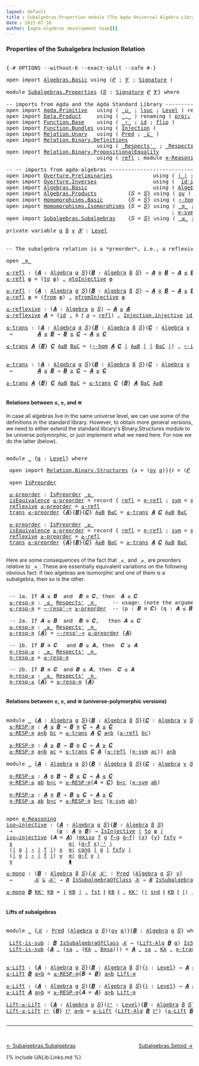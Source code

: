 ```yaml
---
layout: default
title : Subalgebras.Properties module (The Agda Universal Algebra Library)
date : 2021-07-18
author: [agda-algebras development team][]
---
```


### <a id="properties-of-the-subalgebra-inclusion-relation">Properties of the Subalgebra Inclusion Relation</a>

<pre class="Agda">

<a id="289" class="Symbol">{-#</a> <a id="293" class="Keyword">OPTIONS</a> <a id="301" class="Pragma">--without-K</a> <a id="313" class="Pragma">--exact-split</a> <a id="327" class="Pragma">--safe</a> <a id="334" class="Symbol">#-}</a>

<a id="339" class="Keyword">open</a> <a id="344" class="Keyword">import</a> <a id="351" href="Algebras.Basic.html" class="Module">Algebras.Basic</a> <a id="366" class="Keyword">using</a> <a id="372" class="Symbol">(</a><a id="373" href="Algebras.Basic.html#1155" class="Generalizable">𝓞</a> <a id="375" class="Symbol">;</a> <a id="377" href="Algebras.Basic.html#1157" class="Generalizable">𝓥</a> <a id="379" class="Symbol">;</a> <a id="381" href="Algebras.Basic.html#3581" class="Function">Signature</a> <a id="391" class="Symbol">)</a>

<a id="394" class="Keyword">module</a> <a id="401" href="Subalgebras.Properties.html" class="Module">Subalgebras.Properties</a> <a id="424" class="Symbol">{</a><a id="425" href="Subalgebras.Properties.html#425" class="Bound">𝑆</a> <a id="427" class="Symbol">:</a> <a id="429" href="Algebras.Basic.html#3581" class="Function">Signature</a> <a id="439" href="Algebras.Basic.html#1155" class="Generalizable">𝓞</a> <a id="441" href="Algebras.Basic.html#1157" class="Generalizable">𝓥</a><a id="442" class="Symbol">}</a> <a id="444" class="Keyword">where</a>

<a id="451" class="Comment">-- imports from Agda and the Agda Standard Library ------------------------------------</a>
<a id="539" class="Keyword">open</a> <a id="544" class="Keyword">import</a> <a id="551" href="Agda.Primitive.html" class="Module">Agda.Primitive</a>   <a id="568" class="Keyword">using</a> <a id="574" class="Symbol">(</a> <a id="576" href="Agda.Primitive.html#810" class="Primitive Operator">_⊔_</a> <a id="580" class="Symbol">;</a> <a id="582" href="Agda.Primitive.html#780" class="Primitive">lsuc</a> <a id="587" class="Symbol">;</a> <a id="589" href="Agda.Primitive.html#597" class="Postulate">Level</a> <a id="595" class="Symbol">)</a> <a id="597" class="Keyword">renaming</a> <a id="606" class="Symbol">(</a> <a id="608" href="Agda.Primitive.html#326" class="Primitive">Set</a> <a id="612" class="Symbol">to</a> <a id="615" class="Primitive">Type</a> <a id="620" class="Symbol">)</a>
<a id="622" class="Keyword">open</a> <a id="627" class="Keyword">import</a> <a id="634" href="Data.Product.html" class="Module">Data.Product</a>     <a id="651" class="Keyword">using</a> <a id="657" class="Symbol">(</a> <a id="659" href="Agda.Builtin.Sigma.html#236" class="InductiveConstructor Operator">_,_</a> <a id="663" class="Symbol">)</a> <a id="665" class="Keyword">renaming</a> <a id="674" class="Symbol">(</a> <a id="676" href="Agda.Builtin.Sigma.html#252" class="Field">proj₁</a> <a id="682" class="Symbol">to</a> <a id="685" class="Field">fst</a> <a id="689" class="Symbol">;</a> <a id="691" href="Agda.Builtin.Sigma.html#264" class="Field">proj₂</a> <a id="697" class="Symbol">to</a> <a id="700" class="Field">snd</a> <a id="704" class="Symbol">)</a>
<a id="706" class="Keyword">open</a> <a id="711" class="Keyword">import</a> <a id="718" href="Function.Base.html" class="Module">Function.Base</a>    <a id="735" class="Keyword">using</a> <a id="741" class="Symbol">(</a> <a id="743" href="Function.Base.html#1031" class="Function Operator">_∘_</a> <a id="747" class="Symbol">;</a> <a id="749" href="Function.Base.html#615" class="Function">id</a> <a id="752" class="Symbol">;</a> <a id="754" href="Function.Base.html#1554" class="Function">flip</a> <a id="759" class="Symbol">)</a>
<a id="761" class="Keyword">open</a> <a id="766" class="Keyword">import</a> <a id="773" href="Function.Bundles.html" class="Module">Function.Bundles</a> <a id="790" class="Keyword">using</a> <a id="796" class="Symbol">(</a> <a id="798" href="Function.Bundles.html#2240" class="Record">Injection</a> <a id="808" class="Symbol">)</a>
<a id="810" class="Keyword">open</a> <a id="815" class="Keyword">import</a> <a id="822" href="Relation.Unary.html" class="Module">Relation.Unary</a>   <a id="839" class="Keyword">using</a> <a id="845" class="Symbol">(</a> <a id="847" href="Relation.Unary.html#1101" class="Function">Pred</a> <a id="852" class="Symbol">;</a> <a id="854" href="Relation.Unary.html#1742" class="Function Operator">_⊆_</a> <a id="858" class="Symbol">)</a>
<a id="860" class="Keyword">open</a> <a id="865" class="Keyword">import</a> <a id="872" href="Relation.Binary.Definitions.html" class="Module">Relation.Binary.Definitions</a>
                             <a id="929" class="Keyword">using</a> <a id="935" class="Symbol">(</a> <a id="937" href="Relation.Binary.Definitions.html#3861" class="Function Operator">_Respectsʳ_</a> <a id="949" class="Symbol">;</a> <a id="951" href="Relation.Binary.Definitions.html#4026" class="Function Operator">_Respectsˡ_</a> <a id="963" class="Symbol">)</a>
<a id="965" class="Keyword">open</a> <a id="970" class="Keyword">import</a> <a id="977" href="Relation.Binary.PropositionalEquality.html" class="Module">Relation.Binary.PropositionalEquality</a>
                             <a id="1044" class="Keyword">using</a> <a id="1050" class="Symbol">(</a> <a id="1052" href="Agda.Builtin.Equality.html#208" class="InductiveConstructor">refl</a> <a id="1057" class="Symbol">;</a> <a id="1059" class="Keyword">module</a> <a id="1066" href="Relation.Binary.PropositionalEquality.Core.html#2708" class="Module">≡-Reasoning</a> <a id="1078" class="Symbol">;</a> <a id="1080" href="Relation.Binary.PropositionalEquality.Core.html#1130" class="Function">cong</a> <a id="1085" class="Symbol">)</a>

<a id="1088" class="Comment">-- -- imports from agda-algebras --------------------------------------------------------------</a>
<a id="1184" class="Keyword">open</a> <a id="1189" class="Keyword">import</a> <a id="1196" href="Overture.Preliminaries.html" class="Module">Overture.Preliminaries</a>             <a id="1231" class="Keyword">using</a> <a id="1237" class="Symbol">(</a> <a id="1239" href="Overture.Preliminaries.html#4245" class="Function Operator">∣_∣</a> <a id="1243" class="Symbol">;</a> <a id="1245" href="Overture.Preliminaries.html#4283" class="Function Operator">∥_∥</a> <a id="1249" class="Symbol">;</a> <a id="1251" href="Overture.Preliminaries.html#4949" class="Function Operator">_⁻¹</a> <a id="1255" class="Symbol">)</a>
<a id="1257" class="Keyword">open</a> <a id="1262" class="Keyword">import</a> <a id="1269" href="Overture.Inverses.html" class="Module">Overture.Inverses</a>                  <a id="1304" class="Keyword">using</a> <a id="1310" class="Symbol">(</a>  <a id="1313" href="Overture.Inverses.html#2669" class="Function">id-is-injective</a> <a id="1329" class="Symbol">;</a> <a id="1331" href="Overture.Inverses.html#2742" class="Function">∘-injective</a> <a id="1343" class="Symbol">;</a> <a id="1345" href="Overture.Inverses.html#2396" class="Function">IsInjective</a> <a id="1357" class="Symbol">)</a>
<a id="1359" class="Keyword">open</a> <a id="1364" class="Keyword">import</a> <a id="1371" href="Algebras.Basic.html" class="Module">Algebras.Basic</a>                     <a id="1406" class="Keyword">using</a> <a id="1412" class="Symbol">(</a> <a id="1414" href="Algebras.Basic.html#6023" class="Function">Algebra</a> <a id="1422" class="Symbol">;</a> <a id="1424" href="Algebras.Basic.html#10514" class="Function">Lift-Alg</a> <a id="1433" class="Symbol">)</a>
<a id="1435" class="Keyword">open</a> <a id="1440" class="Keyword">import</a> <a id="1447" href="Algebras.Products.html" class="Module">Algebras.Products</a>          <a id="1474" class="Symbol">{</a><a id="1475" class="Argument">𝑆</a> <a id="1477" class="Symbol">=</a> <a id="1479" href="Subalgebras.Properties.html#425" class="Bound">𝑆</a><a id="1480" class="Symbol">}</a> <a id="1482" class="Keyword">using</a> <a id="1488" class="Symbol">(</a> <a id="1490" href="Algebras.Products.html#3003" class="Function">ov</a> <a id="1493" class="Symbol">)</a>
<a id="1495" class="Keyword">open</a> <a id="1500" class="Keyword">import</a> <a id="1507" href="Homomorphisms.Basic.html" class="Module">Homomorphisms.Basic</a>        <a id="1534" class="Symbol">{</a><a id="1535" class="Argument">𝑆</a> <a id="1537" class="Symbol">=</a> <a id="1539" href="Subalgebras.Properties.html#425" class="Bound">𝑆</a><a id="1540" class="Symbol">}</a> <a id="1542" class="Keyword">using</a> <a id="1548" class="Symbol">(</a> <a id="1550" href="Homomorphisms.Basic.html#3466" class="Function">∘-hom</a> <a id="1556" class="Symbol">;</a> <a id="1558" href="Homomorphisms.Basic.html#2995" class="Function">is-homomorphism</a> <a id="1574" class="Symbol">;</a> <a id="1576" href="Homomorphisms.Basic.html#3780" class="Function">∘-is-hom</a> <a id="1585" class="Symbol">)</a>
<a id="1587" class="Keyword">open</a> <a id="1592" class="Keyword">import</a> <a id="1599" href="Homomorphisms.Isomorphisms.html" class="Module">Homomorphisms.Isomorphisms</a> <a id="1626" class="Symbol">{</a><a id="1627" class="Argument">𝑆</a> <a id="1629" class="Symbol">=</a> <a id="1631" href="Subalgebras.Properties.html#425" class="Bound">𝑆</a><a id="1632" class="Symbol">}</a> <a id="1634" class="Keyword">using</a> <a id="1640" class="Symbol">(</a> <a id="1642" href="Homomorphisms.Isomorphisms.html#2291" class="Record Operator">_≅_</a> <a id="1646" class="Symbol">;</a> <a id="1648" href="Homomorphisms.Isomorphisms.html#3458" class="Function">≅toInjective</a> <a id="1661" class="Symbol">;</a> <a id="1663" href="Homomorphisms.Isomorphisms.html#3784" class="Function">≅fromInjective</a> <a id="1678" class="Symbol">;</a> <a id="1680" href="Homomorphisms.Isomorphisms.html#2832" class="Function">≅-refl</a>
                                                     <a id="1740" class="Symbol">;</a> <a id="1742" href="Homomorphisms.Isomorphisms.html#2922" class="Function">≅-sym</a> <a id="1748" class="Symbol">;</a> <a id="1750" href="Homomorphisms.Isomorphisms.html#3011" class="Function">≅-trans</a> <a id="1758" class="Symbol">;</a> <a id="1760" href="Homomorphisms.Isomorphisms.html#4364" class="Function">Lift-≅</a> <a id="1767" class="Symbol">;</a> <a id="1769" href="Homomorphisms.Isomorphisms.html#2385" class="InductiveConstructor">mkiso</a> <a id="1775" class="Symbol">)</a>
<a id="1777" class="Keyword">open</a> <a id="1782" class="Keyword">import</a> <a id="1789" href="Subalgebras.Subalgebras.html" class="Module">Subalgebras.Subalgebras</a>    <a id="1816" class="Symbol">{</a><a id="1817" class="Argument">𝑆</a> <a id="1819" class="Symbol">=</a> <a id="1821" href="Subalgebras.Properties.html#425" class="Bound">𝑆</a><a id="1822" class="Symbol">}</a> <a id="1824" class="Keyword">using</a> <a id="1830" class="Symbol">(</a> <a id="1832" href="Subalgebras.Subalgebras.html#2511" class="Function Operator">_≤_</a> <a id="1836" class="Symbol">;</a> <a id="1838" href="Subalgebras.Subalgebras.html#2664" class="Function Operator">_≥_</a> <a id="1842" class="Symbol">;</a> <a id="1844" href="Subalgebras.Subalgebras.html#6040" class="Function Operator">_IsSubalgebraOfClass_</a> <a id="1866" class="Symbol">)</a>

<a id="1869" class="Keyword">private</a> <a id="1877" class="Keyword">variable</a> <a id="1886" href="Subalgebras.Properties.html#1886" class="Generalizable">α</a> <a id="1888" href="Subalgebras.Properties.html#1888" class="Generalizable">β</a> <a id="1890" href="Subalgebras.Properties.html#1890" class="Generalizable">γ</a> <a id="1892" href="Subalgebras.Properties.html#1892" class="Generalizable">𝓧</a> <a id="1894" class="Symbol">:</a> <a id="1896" href="Agda.Primitive.html#597" class="Postulate">Level</a>


<a id="1904" class="Comment">-- The subalgebra relation is a *preorder*, i.e., a reflexive transitive binary relation.</a>

<a id="1995" class="Keyword">open</a> <a id="2000" href="Homomorphisms.Isomorphisms.html#2291" class="Module Operator">_≅_</a>

<a id="≤-refl"></a><a id="2005" href="Subalgebras.Properties.html#2005" class="Function">≤-refl</a> <a id="2012" class="Symbol">:</a> <a id="2014" class="Symbol">{</a><a id="2015" href="Subalgebras.Properties.html#2015" class="Bound">𝑨</a> <a id="2017" class="Symbol">:</a> <a id="2019" href="Algebras.Basic.html#6023" class="Function">Algebra</a> <a id="2027" href="Subalgebras.Properties.html#1886" class="Generalizable">α</a> <a id="2029" href="Subalgebras.Properties.html#425" class="Bound">𝑆</a><a id="2030" class="Symbol">}{</a><a id="2032" href="Subalgebras.Properties.html#2032" class="Bound">𝑩</a> <a id="2034" class="Symbol">:</a> <a id="2036" href="Algebras.Basic.html#6023" class="Function">Algebra</a> <a id="2044" href="Subalgebras.Properties.html#1888" class="Generalizable">β</a> <a id="2046" href="Subalgebras.Properties.html#425" class="Bound">𝑆</a><a id="2047" class="Symbol">}</a> <a id="2049" class="Symbol">→</a> <a id="2051" href="Subalgebras.Properties.html#2015" class="Bound">𝑨</a> <a id="2053" href="Homomorphisms.Isomorphisms.html#2291" class="Record Operator">≅</a> <a id="2055" href="Subalgebras.Properties.html#2032" class="Bound">𝑩</a> <a id="2057" class="Symbol">→</a> <a id="2059" href="Subalgebras.Properties.html#2015" class="Bound">𝑨</a> <a id="2061" href="Subalgebras.Subalgebras.html#2511" class="Function Operator">≤</a> <a id="2063" href="Subalgebras.Properties.html#2032" class="Bound">𝑩</a>
<a id="2065" href="Subalgebras.Properties.html#2005" class="Function">≤-refl</a> <a id="2072" href="Subalgebras.Properties.html#2072" class="Bound">φ</a> <a id="2074" class="Symbol">=</a> <a id="2076" class="Symbol">(</a><a id="2077" href="Homomorphisms.Isomorphisms.html#2400" class="Field">to</a> <a id="2080" href="Subalgebras.Properties.html#2072" class="Bound">φ</a><a id="2081" class="Symbol">)</a> <a id="2083" href="Agda.Builtin.Sigma.html#236" class="InductiveConstructor Operator">,</a> <a id="2085" href="Homomorphisms.Isomorphisms.html#3458" class="Function">≅toInjective</a> <a id="2098" href="Subalgebras.Properties.html#2072" class="Bound">φ</a>

<a id="≥-refl"></a><a id="2101" href="Subalgebras.Properties.html#2101" class="Function">≥-refl</a> <a id="2108" class="Symbol">:</a> <a id="2110" class="Symbol">{</a><a id="2111" href="Subalgebras.Properties.html#2111" class="Bound">𝑨</a> <a id="2113" class="Symbol">:</a> <a id="2115" href="Algebras.Basic.html#6023" class="Function">Algebra</a> <a id="2123" href="Subalgebras.Properties.html#1886" class="Generalizable">α</a> <a id="2125" href="Subalgebras.Properties.html#425" class="Bound">𝑆</a><a id="2126" class="Symbol">}{</a><a id="2128" href="Subalgebras.Properties.html#2128" class="Bound">𝑩</a> <a id="2130" class="Symbol">:</a> <a id="2132" href="Algebras.Basic.html#6023" class="Function">Algebra</a> <a id="2140" href="Subalgebras.Properties.html#1888" class="Generalizable">β</a> <a id="2142" href="Subalgebras.Properties.html#425" class="Bound">𝑆</a><a id="2143" class="Symbol">}</a> <a id="2145" class="Symbol">→</a> <a id="2147" href="Subalgebras.Properties.html#2111" class="Bound">𝑨</a> <a id="2149" href="Homomorphisms.Isomorphisms.html#2291" class="Record Operator">≅</a> <a id="2151" href="Subalgebras.Properties.html#2128" class="Bound">𝑩</a> <a id="2153" class="Symbol">→</a> <a id="2155" href="Subalgebras.Properties.html#2111" class="Bound">𝑨</a> <a id="2157" href="Subalgebras.Subalgebras.html#2664" class="Function Operator">≥</a> <a id="2159" href="Subalgebras.Properties.html#2128" class="Bound">𝑩</a>
<a id="2161" href="Subalgebras.Properties.html#2101" class="Function">≥-refl</a> <a id="2168" href="Subalgebras.Properties.html#2168" class="Bound">φ</a> <a id="2170" class="Symbol">=</a> <a id="2172" class="Symbol">(</a><a id="2173" href="Homomorphisms.Isomorphisms.html#2415" class="Field">from</a> <a id="2178" href="Subalgebras.Properties.html#2168" class="Bound">φ</a><a id="2179" class="Symbol">)</a> <a id="2181" href="Agda.Builtin.Sigma.html#236" class="InductiveConstructor Operator">,</a> <a id="2183" href="Homomorphisms.Isomorphisms.html#3784" class="Function">≅fromInjective</a> <a id="2198" href="Subalgebras.Properties.html#2168" class="Bound">φ</a>

<a id="≤-reflexive"></a><a id="2201" href="Subalgebras.Properties.html#2201" class="Function">≤-reflexive</a> <a id="2213" class="Symbol">:</a> <a id="2215" class="Symbol">(</a><a id="2216" href="Subalgebras.Properties.html#2216" class="Bound">𝑨</a> <a id="2218" class="Symbol">:</a> <a id="2220" href="Algebras.Basic.html#6023" class="Function">Algebra</a> <a id="2228" href="Subalgebras.Properties.html#1886" class="Generalizable">α</a> <a id="2230" href="Subalgebras.Properties.html#425" class="Bound">𝑆</a><a id="2231" class="Symbol">)</a> <a id="2233" class="Symbol">→</a> <a id="2235" href="Subalgebras.Properties.html#2216" class="Bound">𝑨</a> <a id="2237" href="Subalgebras.Subalgebras.html#2511" class="Function Operator">≤</a> <a id="2239" href="Subalgebras.Properties.html#2216" class="Bound">𝑨</a>
<a id="2241" href="Subalgebras.Properties.html#2201" class="Function">≤-reflexive</a> <a id="2253" href="Subalgebras.Properties.html#2253" class="Bound">𝑨</a> <a id="2255" class="Symbol">=</a> <a id="2257" class="Symbol">(</a><a id="2258" href="Function.Base.html#615" class="Function">id</a> <a id="2261" href="Agda.Builtin.Sigma.html#236" class="InductiveConstructor Operator">,</a> <a id="2263" class="Symbol">λ</a> <a id="2265" href="Subalgebras.Properties.html#2265" class="Bound">𝑓</a> <a id="2267" href="Subalgebras.Properties.html#2267" class="Bound">𝑎</a> <a id="2269" class="Symbol">→</a> <a id="2271" href="Agda.Builtin.Equality.html#208" class="InductiveConstructor">refl</a><a id="2275" class="Symbol">)</a> <a id="2277" href="Agda.Builtin.Sigma.html#236" class="InductiveConstructor Operator">,</a> <a id="2279" href="Function.Bundles.html#2366" class="Field">Injection.injective</a> <a id="2299" href="Overture.Inverses.html#2669" class="Function">id-is-injective</a>

<a id="≤-trans"></a><a id="2316" href="Subalgebras.Properties.html#2316" class="Function">≤-trans</a> <a id="2324" class="Symbol">:</a> <a id="2326" class="Symbol">(</a><a id="2327" href="Subalgebras.Properties.html#2327" class="Bound">𝑨</a> <a id="2329" class="Symbol">:</a> <a id="2331" href="Algebras.Basic.html#6023" class="Function">Algebra</a> <a id="2339" href="Subalgebras.Properties.html#1886" class="Generalizable">α</a> <a id="2341" href="Subalgebras.Properties.html#425" class="Bound">𝑆</a><a id="2342" class="Symbol">){</a><a id="2344" href="Subalgebras.Properties.html#2344" class="Bound">𝑩</a> <a id="2346" class="Symbol">:</a> <a id="2348" href="Algebras.Basic.html#6023" class="Function">Algebra</a> <a id="2356" href="Subalgebras.Properties.html#1888" class="Generalizable">β</a> <a id="2358" href="Subalgebras.Properties.html#425" class="Bound">𝑆</a><a id="2359" class="Symbol">}(</a><a id="2361" href="Subalgebras.Properties.html#2361" class="Bound">𝑪</a> <a id="2363" class="Symbol">:</a> <a id="2365" href="Algebras.Basic.html#6023" class="Function">Algebra</a> <a id="2373" href="Subalgebras.Properties.html#1890" class="Generalizable">γ</a> <a id="2375" href="Subalgebras.Properties.html#425" class="Bound">𝑆</a><a id="2376" class="Symbol">)</a>
 <a id="2379" class="Symbol">→</a>        <a id="2388" href="Subalgebras.Properties.html#2327" class="Bound">𝑨</a> <a id="2390" href="Subalgebras.Subalgebras.html#2511" class="Function Operator">≤</a> <a id="2392" href="Subalgebras.Properties.html#2344" class="Bound">𝑩</a> <a id="2394" class="Symbol">→</a> <a id="2396" href="Subalgebras.Properties.html#2344" class="Bound">𝑩</a> <a id="2398" href="Subalgebras.Subalgebras.html#2511" class="Function Operator">≤</a> <a id="2400" href="Subalgebras.Properties.html#2361" class="Bound">𝑪</a> <a id="2402" class="Symbol">→</a> <a id="2404" href="Subalgebras.Properties.html#2327" class="Bound">𝑨</a> <a id="2406" href="Subalgebras.Subalgebras.html#2511" class="Function Operator">≤</a> <a id="2408" href="Subalgebras.Properties.html#2361" class="Bound">𝑪</a>

<a id="2411" href="Subalgebras.Properties.html#2316" class="Function">≤-trans</a> <a id="2419" href="Subalgebras.Properties.html#2419" class="Bound">𝑨</a> <a id="2421" class="Symbol">{</a><a id="2422" href="Subalgebras.Properties.html#2422" class="Bound">𝑩</a><a id="2423" class="Symbol">}</a> <a id="2425" href="Subalgebras.Properties.html#2425" class="Bound">𝑪</a> <a id="2427" href="Subalgebras.Properties.html#2427" class="Bound">A≤B</a> <a id="2431" href="Subalgebras.Properties.html#2431" class="Bound">B≤C</a> <a id="2435" class="Symbol">=</a> <a id="2437" class="Symbol">(</a><a id="2438" href="Homomorphisms.Basic.html#3466" class="Function">∘-hom</a> <a id="2444" href="Subalgebras.Properties.html#2419" class="Bound">𝑨</a> <a id="2446" href="Subalgebras.Properties.html#2425" class="Bound">𝑪</a> <a id="2448" href="Overture.Preliminaries.html#4245" class="Function Operator">∣</a> <a id="2450" href="Subalgebras.Properties.html#2427" class="Bound">A≤B</a> <a id="2454" href="Overture.Preliminaries.html#4245" class="Function Operator">∣</a> <a id="2456" href="Overture.Preliminaries.html#4245" class="Function Operator">∣</a> <a id="2458" href="Subalgebras.Properties.html#2431" class="Bound">B≤C</a> <a id="2462" href="Overture.Preliminaries.html#4245" class="Function Operator">∣</a><a id="2463" class="Symbol">)</a> <a id="2465" href="Agda.Builtin.Sigma.html#236" class="InductiveConstructor Operator">,</a> <a id="2467" href="Overture.Inverses.html#2742" class="Function">∘-injective</a> <a id="2479" href="Overture.Preliminaries.html#4283" class="Function Operator">∥</a> <a id="2481" href="Subalgebras.Properties.html#2427" class="Bound">A≤B</a> <a id="2485" href="Overture.Preliminaries.html#4283" class="Function Operator">∥</a> <a id="2487" href="Overture.Preliminaries.html#4283" class="Function Operator">∥</a> <a id="2489" href="Subalgebras.Properties.html#2431" class="Bound">B≤C</a> <a id="2493" href="Overture.Preliminaries.html#4283" class="Function Operator">∥</a>


<a id="≥-trans"></a><a id="2497" href="Subalgebras.Properties.html#2497" class="Function">≥-trans</a> <a id="2505" class="Symbol">:</a> <a id="2507" class="Symbol">(</a><a id="2508" href="Subalgebras.Properties.html#2508" class="Bound">𝑨</a> <a id="2510" class="Symbol">:</a> <a id="2512" href="Algebras.Basic.html#6023" class="Function">Algebra</a> <a id="2520" href="Subalgebras.Properties.html#1886" class="Generalizable">α</a> <a id="2522" href="Subalgebras.Properties.html#425" class="Bound">𝑆</a><a id="2523" class="Symbol">){</a><a id="2525" href="Subalgebras.Properties.html#2525" class="Bound">𝑩</a> <a id="2527" class="Symbol">:</a> <a id="2529" href="Algebras.Basic.html#6023" class="Function">Algebra</a> <a id="2537" href="Subalgebras.Properties.html#1888" class="Generalizable">β</a> <a id="2539" href="Subalgebras.Properties.html#425" class="Bound">𝑆</a><a id="2540" class="Symbol">}(</a><a id="2542" href="Subalgebras.Properties.html#2542" class="Bound">𝑪</a> <a id="2544" class="Symbol">:</a> <a id="2546" href="Algebras.Basic.html#6023" class="Function">Algebra</a> <a id="2554" href="Subalgebras.Properties.html#1890" class="Generalizable">γ</a> <a id="2556" href="Subalgebras.Properties.html#425" class="Bound">𝑆</a><a id="2557" class="Symbol">)</a>
 <a id="2560" class="Symbol">→</a>        <a id="2569" href="Subalgebras.Properties.html#2508" class="Bound">𝑨</a> <a id="2571" href="Subalgebras.Subalgebras.html#2664" class="Function Operator">≥</a> <a id="2573" href="Subalgebras.Properties.html#2525" class="Bound">𝑩</a> <a id="2575" class="Symbol">→</a> <a id="2577" href="Subalgebras.Properties.html#2525" class="Bound">𝑩</a> <a id="2579" href="Subalgebras.Subalgebras.html#2664" class="Function Operator">≥</a> <a id="2581" href="Subalgebras.Properties.html#2542" class="Bound">𝑪</a> <a id="2583" class="Symbol">→</a> <a id="2585" href="Subalgebras.Properties.html#2508" class="Bound">𝑨</a> <a id="2587" href="Subalgebras.Subalgebras.html#2664" class="Function Operator">≥</a> <a id="2589" href="Subalgebras.Properties.html#2542" class="Bound">𝑪</a>

<a id="2592" href="Subalgebras.Properties.html#2497" class="Function">≥-trans</a> <a id="2600" href="Subalgebras.Properties.html#2600" class="Bound">𝑨</a> <a id="2602" class="Symbol">{</a><a id="2603" href="Subalgebras.Properties.html#2603" class="Bound">𝑩</a><a id="2604" class="Symbol">}</a> <a id="2606" href="Subalgebras.Properties.html#2606" class="Bound">𝑪</a> <a id="2608" href="Subalgebras.Properties.html#2608" class="Bound">A≥B</a> <a id="2612" href="Subalgebras.Properties.html#2612" class="Bound">B≥C</a> <a id="2616" class="Symbol">=</a> <a id="2618" href="Subalgebras.Properties.html#2316" class="Function">≤-trans</a> <a id="2626" href="Subalgebras.Properties.html#2606" class="Bound">𝑪</a> <a id="2628" class="Symbol">{</a><a id="2629" href="Subalgebras.Properties.html#2603" class="Bound">𝑩</a><a id="2630" class="Symbol">}</a> <a id="2632" href="Subalgebras.Properties.html#2600" class="Bound">𝑨</a> <a id="2634" href="Subalgebras.Properties.html#2612" class="Bound">B≥C</a> <a id="2638" href="Subalgebras.Properties.html#2608" class="Bound">A≥B</a>

</pre>

#### <a id="relations-between">Relations between ≤, ≥, and ≅</a>

In case all algebras live in the same universe level, we can use some of the definitions
in the standard library. However, to obtain more general versions, we need to either
extend the standard library's Binary.Structures module to be universe polymorphic, or
just implement what we need here.  For now we do the latter (below).

<pre class="Agda">

<a id="3065" class="Keyword">module</a> <a id="3072" href="Subalgebras.Properties.html#3072" class="Module">_</a> <a id="3074" class="Symbol">{</a><a id="3075" href="Subalgebras.Properties.html#3075" class="Bound">α</a> <a id="3077" class="Symbol">:</a> <a id="3079" href="Agda.Primitive.html#597" class="Postulate">Level</a><a id="3084" class="Symbol">}</a> <a id="3086" class="Keyword">where</a>

 <a id="3094" class="Keyword">open</a> <a id="3099" class="Keyword">import</a> <a id="3106" href="Relation.Binary.Structures.html" class="Module">Relation.Binary.Structures</a> <a id="3133" class="Symbol">{</a><a id="3134" class="Argument">a</a> <a id="3136" class="Symbol">=</a> <a id="3138" class="Symbol">(</a><a id="3139" href="Algebras.Products.html#3003" class="Function">ov</a> <a id="3142" href="Subalgebras.Properties.html#3075" class="Bound">α</a><a id="3143" class="Symbol">)}{</a><a id="3146" class="Argument">ℓ</a> <a id="3148" class="Symbol">=</a> <a id="3150" class="Symbol">(</a><a id="3151" href="Subalgebras.Properties.html#439" class="Bound">𝓞</a> <a id="3153" href="Agda.Primitive.html#810" class="Primitive Operator">⊔</a> <a id="3155" href="Subalgebras.Properties.html#441" class="Bound">𝓥</a> <a id="3157" href="Agda.Primitive.html#810" class="Primitive Operator">⊔</a> <a id="3159" href="Subalgebras.Properties.html#3075" class="Bound">α</a><a id="3160" class="Symbol">)}</a> <a id="3163" class="Symbol">(</a><a id="3164" href="Homomorphisms.Isomorphisms.html#2291" class="Record Operator">_≅_</a> <a id="3168" class="Symbol">{</a><a id="3169" href="Subalgebras.Properties.html#3075" class="Bound">α</a><a id="3170" class="Symbol">}{</a><a id="3172" href="Subalgebras.Properties.html#3075" class="Bound">α</a><a id="3173" class="Symbol">})</a>

 <a id="3178" class="Keyword">open</a> <a id="3183" href="Relation.Binary.Structures.html#2163" class="Module">IsPreorder</a>

 <a id="3196" href="Subalgebras.Properties.html#3196" class="Function">≤-preorder</a> <a id="3207" class="Symbol">:</a> <a id="3209" href="Relation.Binary.Structures.html#2163" class="Record">IsPreorder</a> <a id="3220" href="Subalgebras.Subalgebras.html#2511" class="Function Operator">_≤_</a>
 <a id="3225" href="Relation.Binary.Structures.html#2228" class="Field">isEquivalence</a> <a id="3239" href="Subalgebras.Properties.html#3196" class="Function">≤-preorder</a> <a id="3250" class="Symbol">=</a> <a id="3252" class="Keyword">record</a> <a id="3259" class="Symbol">{</a> <a id="3261" href="Relation.Binary.Structures.html#1568" class="Field">refl</a> <a id="3266" class="Symbol">=</a> <a id="3268" href="Homomorphisms.Isomorphisms.html#2832" class="Function">≅-refl</a> <a id="3275" class="Symbol">;</a> <a id="3277" href="Relation.Binary.Structures.html#1594" class="Field">sym</a> <a id="3281" class="Symbol">=</a> <a id="3283" href="Homomorphisms.Isomorphisms.html#2922" class="Function">≅-sym</a> <a id="3289" class="Symbol">;</a> <a id="3291" href="Relation.Binary.Structures.html#1620" class="Field">trans</a> <a id="3297" class="Symbol">=</a> <a id="3299" href="Homomorphisms.Isomorphisms.html#3011" class="Function">≅-trans</a> <a id="3307" class="Symbol">}</a>
 <a id="3310" href="Relation.Binary.Structures.html#2331" class="Field">reflexive</a> <a id="3320" href="Subalgebras.Properties.html#3196" class="Function">≤-preorder</a> <a id="3331" class="Symbol">=</a> <a id="3333" href="Subalgebras.Properties.html#2005" class="Function">≤-refl</a>
 <a id="3341" href="Relation.Binary.Structures.html#2361" class="Field">trans</a> <a id="3347" href="Subalgebras.Properties.html#3196" class="Function">≤-preorder</a> <a id="3358" class="Symbol">{</a><a id="3359" href="Subalgebras.Properties.html#3359" class="Bound">𝑨</a><a id="3360" class="Symbol">}{</a><a id="3362" href="Subalgebras.Properties.html#3362" class="Bound">𝑩</a><a id="3363" class="Symbol">}{</a><a id="3365" href="Subalgebras.Properties.html#3365" class="Bound">𝑪</a><a id="3366" class="Symbol">}</a> <a id="3368" href="Subalgebras.Properties.html#3368" class="Bound">A≤B</a> <a id="3372" href="Subalgebras.Properties.html#3372" class="Bound">B≤C</a> <a id="3376" class="Symbol">=</a> <a id="3378" href="Subalgebras.Properties.html#2316" class="Function">≤-trans</a> <a id="3386" href="Subalgebras.Properties.html#3359" class="Bound">𝑨</a> <a id="3388" href="Subalgebras.Properties.html#3365" class="Bound">𝑪</a> <a id="3390" href="Subalgebras.Properties.html#3368" class="Bound">A≤B</a> <a id="3394" href="Subalgebras.Properties.html#3372" class="Bound">B≤C</a>

 <a id="3400" href="Subalgebras.Properties.html#3400" class="Function">≥-preorder</a> <a id="3411" class="Symbol">:</a> <a id="3413" href="Relation.Binary.Structures.html#2163" class="Record">IsPreorder</a> <a id="3424" href="Subalgebras.Subalgebras.html#2664" class="Function Operator">_≥_</a>
 <a id="3429" href="Relation.Binary.Structures.html#2228" class="Field">isEquivalence</a> <a id="3443" href="Subalgebras.Properties.html#3400" class="Function">≥-preorder</a> <a id="3454" class="Symbol">=</a> <a id="3456" class="Keyword">record</a> <a id="3463" class="Symbol">{</a> <a id="3465" href="Relation.Binary.Structures.html#1568" class="Field">refl</a> <a id="3470" class="Symbol">=</a> <a id="3472" href="Homomorphisms.Isomorphisms.html#2832" class="Function">≅-refl</a> <a id="3479" class="Symbol">;</a> <a id="3481" href="Relation.Binary.Structures.html#1594" class="Field">sym</a> <a id="3485" class="Symbol">=</a> <a id="3487" href="Homomorphisms.Isomorphisms.html#2922" class="Function">≅-sym</a> <a id="3493" class="Symbol">;</a> <a id="3495" href="Relation.Binary.Structures.html#1620" class="Field">trans</a> <a id="3501" class="Symbol">=</a> <a id="3503" href="Homomorphisms.Isomorphisms.html#3011" class="Function">≅-trans</a> <a id="3511" class="Symbol">}</a>
 <a id="3514" href="Relation.Binary.Structures.html#2331" class="Field">reflexive</a> <a id="3524" href="Subalgebras.Properties.html#3400" class="Function">≥-preorder</a> <a id="3535" class="Symbol">=</a> <a id="3537" href="Subalgebras.Properties.html#2101" class="Function">≥-refl</a>
 <a id="3545" href="Relation.Binary.Structures.html#2361" class="Field">trans</a> <a id="3551" href="Subalgebras.Properties.html#3400" class="Function">≥-preorder</a> <a id="3562" class="Symbol">{</a><a id="3563" href="Subalgebras.Properties.html#3563" class="Bound">𝑨</a><a id="3564" class="Symbol">}{</a><a id="3566" href="Subalgebras.Properties.html#3566" class="Bound">𝑩</a><a id="3567" class="Symbol">}{</a><a id="3569" href="Subalgebras.Properties.html#3569" class="Bound">𝑪</a><a id="3570" class="Symbol">}</a> <a id="3572" href="Subalgebras.Properties.html#3572" class="Bound">A≥B</a> <a id="3576" href="Subalgebras.Properties.html#3576" class="Bound">B≥C</a> <a id="3580" class="Symbol">=</a> <a id="3582" href="Subalgebras.Properties.html#2497" class="Function">≥-trans</a> <a id="3590" href="Subalgebras.Properties.html#3563" class="Bound">𝑨</a> <a id="3592" href="Subalgebras.Properties.html#3569" class="Bound">𝑪</a> <a id="3594" href="Subalgebras.Properties.html#3572" class="Bound">A≥B</a> <a id="3598" href="Subalgebras.Properties.html#3576" class="Bound">B≥C</a>

</pre>

Here are some consequences of the fact that `_≤_` and `_≥_` are preorders relative to `_≅_`.
These are essentially equivalent variations on the following obvious fact: If two algebras are isomorphic and one of them is a subalgebra, then so is the other.

<pre class="Agda">

 <a id="3885" class="Comment">-- 1a. If 𝑨 ≤ 𝑩  and  𝑩 ≅ 𝑪, then  𝑨 ≤ 𝑪</a>
 <a id="3927" href="Subalgebras.Properties.html#3927" class="Function">≤-resp-≅</a> <a id="3936" class="Symbol">:</a> <a id="3938" href="Subalgebras.Subalgebras.html#2511" class="Function Operator">_≤_</a> <a id="3942" href="Relation.Binary.Definitions.html#3861" class="Function Operator">Respectsʳ</a> <a id="3952" href="Homomorphisms.Isomorphisms.html#2291" class="Record Operator">_≅_</a>     <a id="3960" class="Comment">-- usage: (note the argument order)</a>
 <a id="3997" href="Subalgebras.Properties.html#3927" class="Function">≤-resp-≅</a> <a id="4006" class="Symbol">=</a> <a id="4008" href="Relation.Binary.Structures.html#2489" class="Function">∼-respˡ-≈</a> <a id="4018" href="Subalgebras.Properties.html#3400" class="Function">≥-preorder</a>  <a id="4030" class="Comment">-- (p : 𝑩 ≅ 𝑪) (q : 𝑨 ≤ 𝑩) → (≤-resp-≅ p q) : 𝑨 ≤ 𝑪</a>

 <a id="4084" class="Comment">-- 2a. If 𝑨 ≥ 𝑩  and  𝑩 ≅ 𝑪,   then 𝑨 ≥ 𝑪</a>
 <a id="4127" href="Subalgebras.Properties.html#4127" class="Function">≥-resp-≅</a> <a id="4136" class="Symbol">:</a> <a id="4138" href="Subalgebras.Subalgebras.html#2664" class="Function Operator">_≥_</a> <a id="4142" href="Relation.Binary.Definitions.html#3861" class="Function Operator">Respectsʳ</a> <a id="4152" href="Homomorphisms.Isomorphisms.html#2291" class="Record Operator">_≅_</a>
 <a id="4157" href="Subalgebras.Properties.html#4127" class="Function">≥-resp-≅</a> <a id="4166" class="Symbol">{</a><a id="4167" href="Subalgebras.Properties.html#4167" class="Bound">𝑨</a><a id="4168" class="Symbol">}</a> <a id="4170" class="Symbol">=</a> <a id="4172" href="Relation.Binary.Structures.html#2489" class="Function">∼-respˡ-≈</a> <a id="4182" href="Subalgebras.Properties.html#3196" class="Function">≤-preorder</a> <a id="4193" class="Symbol">{</a><a id="4194" href="Subalgebras.Properties.html#4167" class="Bound">𝑨</a><a id="4195" class="Symbol">}</a>

 <a id="4199" class="Comment">-- 1b. If 𝑩 ≅ 𝑪   and 𝑩 ≥ 𝑨, then  𝑪 ≥ 𝑨</a>
 <a id="4241" href="Subalgebras.Properties.html#4241" class="Function">≅-resp-≥</a> <a id="4250" class="Symbol">:</a> <a id="4252" href="Subalgebras.Subalgebras.html#2664" class="Function Operator">_≥_</a> <a id="4256" href="Relation.Binary.Definitions.html#4026" class="Function Operator">Respectsˡ</a> <a id="4266" href="Homomorphisms.Isomorphisms.html#2291" class="Record Operator">_≅_</a>
 <a id="4271" href="Subalgebras.Properties.html#4241" class="Function">≅-resp-≥</a> <a id="4280" class="Symbol">=</a> <a id="4282" href="Subalgebras.Properties.html#3927" class="Function">≤-resp-≅</a>

 <a id="4293" class="Comment">-- 2b. If 𝑩 ≅ 𝑪  and 𝑩 ≤ 𝑨, then  𝑪 ≤ 𝑨</a>
 <a id="4334" href="Subalgebras.Properties.html#4334" class="Function">≅-resp-≤</a> <a id="4343" class="Symbol">:</a> <a id="4345" href="Subalgebras.Subalgebras.html#2511" class="Function Operator">_≤_</a> <a id="4349" href="Relation.Binary.Definitions.html#4026" class="Function Operator">Respectsˡ</a> <a id="4359" href="Homomorphisms.Isomorphisms.html#2291" class="Record Operator">_≅_</a>
 <a id="4364" href="Subalgebras.Properties.html#4334" class="Function">≅-resp-≤</a> <a id="4373" class="Symbol">{</a><a id="4374" href="Subalgebras.Properties.html#4374" class="Bound">𝑨</a><a id="4375" class="Symbol">}</a> <a id="4377" class="Symbol">=</a> <a id="4379" href="Subalgebras.Properties.html#4127" class="Function">≥-resp-≅</a> <a id="4388" class="Symbol">{</a><a id="4389" href="Subalgebras.Properties.html#4374" class="Bound">𝑨</a><a id="4390" class="Symbol">}</a>

</pre>

#### <a id="relations-between-polymorphic-versions)">Relations between ≤, ≥, and ≅ (universe-polymorphic versions)</a>

<pre class="Agda">

<a id="4539" class="Keyword">module</a> <a id="4546" href="Subalgebras.Properties.html#4546" class="Module">_</a> <a id="4548" class="Symbol">{</a><a id="4549" href="Subalgebras.Properties.html#4549" class="Bound">𝑨</a> <a id="4551" class="Symbol">:</a> <a id="4553" href="Algebras.Basic.html#6023" class="Function">Algebra</a> <a id="4561" href="Subalgebras.Properties.html#1886" class="Generalizable">α</a> <a id="4563" href="Subalgebras.Properties.html#425" class="Bound">𝑆</a><a id="4564" class="Symbol">}{</a><a id="4566" href="Subalgebras.Properties.html#4566" class="Bound">𝑩</a> <a id="4568" class="Symbol">:</a> <a id="4570" href="Algebras.Basic.html#6023" class="Function">Algebra</a> <a id="4578" href="Subalgebras.Properties.html#1888" class="Generalizable">β</a> <a id="4580" href="Subalgebras.Properties.html#425" class="Bound">𝑆</a><a id="4581" class="Symbol">}{</a><a id="4583" href="Subalgebras.Properties.html#4583" class="Bound">𝑪</a> <a id="4585" class="Symbol">:</a> <a id="4587" href="Algebras.Basic.html#6023" class="Function">Algebra</a> <a id="4595" href="Subalgebras.Properties.html#1890" class="Generalizable">γ</a> <a id="4597" href="Subalgebras.Properties.html#425" class="Bound">𝑆</a><a id="4598" class="Symbol">}</a> <a id="4600" class="Keyword">where</a>
 <a id="4607" href="Subalgebras.Properties.html#4607" class="Function">≤-RESP-≅</a> <a id="4616" class="Symbol">:</a> <a id="4618" href="Subalgebras.Properties.html#4549" class="Bound">𝑨</a> <a id="4620" href="Subalgebras.Subalgebras.html#2511" class="Function Operator">≤</a> <a id="4622" href="Subalgebras.Properties.html#4566" class="Bound">𝑩</a> <a id="4624" class="Symbol">→</a> <a id="4626" href="Subalgebras.Properties.html#4566" class="Bound">𝑩</a> <a id="4628" href="Homomorphisms.Isomorphisms.html#2291" class="Record Operator">≅</a> <a id="4630" href="Subalgebras.Properties.html#4583" class="Bound">𝑪</a> <a id="4632" class="Symbol">→</a> <a id="4634" href="Subalgebras.Properties.html#4549" class="Bound">𝑨</a> <a id="4636" href="Subalgebras.Subalgebras.html#2511" class="Function Operator">≤</a> <a id="4638" href="Subalgebras.Properties.html#4583" class="Bound">𝑪</a>
 <a id="4641" href="Subalgebras.Properties.html#4607" class="Function">≤-RESP-≅</a> <a id="4650" href="Subalgebras.Properties.html#4650" class="Bound">a&lt;b</a> <a id="4654" href="Subalgebras.Properties.html#4654" class="Bound">bc</a> <a id="4657" class="Symbol">=</a> <a id="4659" href="Subalgebras.Properties.html#2316" class="Function">≤-trans</a> <a id="4667" href="Subalgebras.Properties.html#4549" class="Bound">𝑨</a> <a id="4669" href="Subalgebras.Properties.html#4583" class="Bound">𝑪</a> <a id="4671" href="Subalgebras.Properties.html#4650" class="Bound">a&lt;b</a> <a id="4675" class="Symbol">(</a><a id="4676" href="Subalgebras.Properties.html#2005" class="Function">≤-refl</a> <a id="4683" href="Subalgebras.Properties.html#4654" class="Bound">bc</a><a id="4685" class="Symbol">)</a>

 <a id="4689" href="Subalgebras.Properties.html#4689" class="Function">≥-RESP-≅</a> <a id="4698" class="Symbol">:</a> <a id="4700" href="Subalgebras.Properties.html#4549" class="Bound">𝑨</a> <a id="4702" href="Subalgebras.Subalgebras.html#2664" class="Function Operator">≥</a> <a id="4704" href="Subalgebras.Properties.html#4566" class="Bound">𝑩</a> <a id="4706" class="Symbol">→</a> <a id="4708" href="Subalgebras.Properties.html#4566" class="Bound">𝑩</a> <a id="4710" href="Homomorphisms.Isomorphisms.html#2291" class="Record Operator">≅</a> <a id="4712" href="Subalgebras.Properties.html#4583" class="Bound">𝑪</a> <a id="4714" class="Symbol">→</a> <a id="4716" href="Subalgebras.Properties.html#4549" class="Bound">𝑨</a> <a id="4718" href="Subalgebras.Subalgebras.html#2664" class="Function Operator">≥</a> <a id="4720" href="Subalgebras.Properties.html#4583" class="Bound">𝑪</a>
 <a id="4723" href="Subalgebras.Properties.html#4689" class="Function">≥-RESP-≅</a> <a id="4732" href="Subalgebras.Properties.html#4732" class="Bound">a&lt;b</a> <a id="4736" href="Subalgebras.Properties.html#4736" class="Bound">ac</a> <a id="4739" class="Symbol">=</a> <a id="4741" href="Subalgebras.Properties.html#2316" class="Function">≤-trans</a> <a id="4749" href="Subalgebras.Properties.html#4583" class="Bound">𝑪</a> <a id="4751" href="Subalgebras.Properties.html#4549" class="Bound">𝑨</a> <a id="4753" class="Symbol">(</a><a id="4754" href="Subalgebras.Properties.html#2005" class="Function">≤-refl</a> <a id="4761" class="Symbol">(</a><a id="4762" href="Homomorphisms.Isomorphisms.html#2922" class="Function">≅-sym</a> <a id="4768" href="Subalgebras.Properties.html#4736" class="Bound">ac</a><a id="4770" class="Symbol">))</a> <a id="4773" href="Subalgebras.Properties.html#4732" class="Bound">a&lt;b</a>

<a id="4778" class="Keyword">module</a> <a id="4785" href="Subalgebras.Properties.html#4785" class="Module">_</a> <a id="4787" class="Symbol">{</a><a id="4788" href="Subalgebras.Properties.html#4788" class="Bound">𝑨</a> <a id="4790" class="Symbol">:</a> <a id="4792" href="Algebras.Basic.html#6023" class="Function">Algebra</a> <a id="4800" href="Subalgebras.Properties.html#1886" class="Generalizable">α</a> <a id="4802" href="Subalgebras.Properties.html#425" class="Bound">𝑆</a><a id="4803" class="Symbol">}{</a><a id="4805" href="Subalgebras.Properties.html#4805" class="Bound">𝑩</a> <a id="4807" class="Symbol">:</a> <a id="4809" href="Algebras.Basic.html#6023" class="Function">Algebra</a> <a id="4817" href="Subalgebras.Properties.html#1888" class="Generalizable">β</a> <a id="4819" href="Subalgebras.Properties.html#425" class="Bound">𝑆</a><a id="4820" class="Symbol">}{</a><a id="4822" href="Subalgebras.Properties.html#4822" class="Bound">𝑪</a> <a id="4824" class="Symbol">:</a> <a id="4826" href="Algebras.Basic.html#6023" class="Function">Algebra</a> <a id="4834" href="Subalgebras.Properties.html#1890" class="Generalizable">γ</a> <a id="4836" href="Subalgebras.Properties.html#425" class="Bound">𝑆</a><a id="4837" class="Symbol">}</a> <a id="4839" class="Keyword">where</a>

 <a id="4847" href="Subalgebras.Properties.html#4847" class="Function">≅-RESP-≤</a> <a id="4856" class="Symbol">:</a> <a id="4858" href="Subalgebras.Properties.html#4788" class="Bound">𝑨</a> <a id="4860" href="Homomorphisms.Isomorphisms.html#2291" class="Record Operator">≅</a> <a id="4862" href="Subalgebras.Properties.html#4805" class="Bound">𝑩</a> <a id="4864" class="Symbol">→</a> <a id="4866" href="Subalgebras.Properties.html#4805" class="Bound">𝑩</a> <a id="4868" href="Subalgebras.Subalgebras.html#2511" class="Function Operator">≤</a> <a id="4870" href="Subalgebras.Properties.html#4822" class="Bound">𝑪</a> <a id="4872" class="Symbol">→</a> <a id="4874" href="Subalgebras.Properties.html#4788" class="Bound">𝑨</a> <a id="4876" href="Subalgebras.Subalgebras.html#2511" class="Function Operator">≤</a> <a id="4878" href="Subalgebras.Properties.html#4822" class="Bound">𝑪</a>
 <a id="4881" href="Subalgebras.Properties.html#4847" class="Function">≅-RESP-≤</a> <a id="4890" href="Subalgebras.Properties.html#4890" class="Bound">ab</a> <a id="4893" href="Subalgebras.Properties.html#4893" class="Bound">b&lt;c</a> <a id="4897" class="Symbol">=</a> <a id="4899" href="Subalgebras.Properties.html#4689" class="Function">≥-RESP-≅</a><a id="4907" class="Symbol">{</a><a id="4908" class="Argument">𝑨</a> <a id="4910" class="Symbol">=</a> <a id="4912" href="Subalgebras.Properties.html#4822" class="Bound">𝑪</a><a id="4913" class="Symbol">}</a> <a id="4915" href="Subalgebras.Properties.html#4893" class="Bound">b&lt;c</a> <a id="4919" class="Symbol">(</a><a id="4920" href="Homomorphisms.Isomorphisms.html#2922" class="Function">≅-sym</a> <a id="4926" href="Subalgebras.Properties.html#4890" class="Bound">ab</a><a id="4928" class="Symbol">)</a>

 <a id="4932" href="Subalgebras.Properties.html#4932" class="Function">≅-RESP-≥</a> <a id="4941" class="Symbol">:</a> <a id="4943" href="Subalgebras.Properties.html#4788" class="Bound">𝑨</a> <a id="4945" href="Homomorphisms.Isomorphisms.html#2291" class="Record Operator">≅</a> <a id="4947" href="Subalgebras.Properties.html#4805" class="Bound">𝑩</a> <a id="4949" class="Symbol">→</a> <a id="4951" href="Subalgebras.Properties.html#4805" class="Bound">𝑩</a> <a id="4953" href="Subalgebras.Subalgebras.html#2664" class="Function Operator">≥</a> <a id="4955" href="Subalgebras.Properties.html#4822" class="Bound">𝑪</a> <a id="4957" class="Symbol">→</a> <a id="4959" href="Subalgebras.Properties.html#4788" class="Bound">𝑨</a> <a id="4961" href="Subalgebras.Subalgebras.html#2664" class="Function Operator">≥</a> <a id="4963" href="Subalgebras.Properties.html#4822" class="Bound">𝑪</a>
 <a id="4966" href="Subalgebras.Properties.html#4932" class="Function">≅-RESP-≥</a> <a id="4975" href="Subalgebras.Properties.html#4975" class="Bound">ab</a> <a id="4978" href="Subalgebras.Properties.html#4978" class="Bound">b&lt;c</a> <a id="4982" class="Symbol">=</a> <a id="4984" href="Subalgebras.Properties.html#4607" class="Function">≤-RESP-≅</a> <a id="4993" href="Subalgebras.Properties.html#4978" class="Bound">b&lt;c</a> <a id="4997" class="Symbol">(</a><a id="4998" href="Homomorphisms.Isomorphisms.html#2922" class="Function">≅-sym</a> <a id="5004" href="Subalgebras.Properties.html#4975" class="Bound">ab</a><a id="5006" class="Symbol">)</a>


<a id="5010" class="Keyword">open</a> <a id="5015" href="Relation.Binary.PropositionalEquality.Core.html#2708" class="Module">≡-Reasoning</a>
<a id="iso→injective"></a><a id="5027" href="Subalgebras.Properties.html#5027" class="Function">iso→injective</a> <a id="5041" class="Symbol">:</a> <a id="5043" class="Symbol">{</a><a id="5044" href="Subalgebras.Properties.html#5044" class="Bound">𝑨</a> <a id="5046" class="Symbol">:</a> <a id="5048" href="Algebras.Basic.html#6023" class="Function">Algebra</a> <a id="5056" href="Subalgebras.Properties.html#1886" class="Generalizable">α</a> <a id="5058" href="Subalgebras.Properties.html#425" class="Bound">𝑆</a><a id="5059" class="Symbol">}{</a><a id="5061" href="Subalgebras.Properties.html#5061" class="Bound">𝑩</a> <a id="5063" class="Symbol">:</a> <a id="5065" href="Algebras.Basic.html#6023" class="Function">Algebra</a> <a id="5073" href="Subalgebras.Properties.html#1888" class="Generalizable">β</a> <a id="5075" href="Subalgebras.Properties.html#425" class="Bound">𝑆</a><a id="5076" class="Symbol">}</a>
 <a id="5079" class="Symbol">→</a>              <a id="5094" class="Symbol">(</a><a id="5095" href="Subalgebras.Properties.html#5095" class="Bound">φ</a> <a id="5097" class="Symbol">:</a> <a id="5099" href="Subalgebras.Properties.html#5044" class="Bound">𝑨</a> <a id="5101" href="Homomorphisms.Isomorphisms.html#2291" class="Record Operator">≅</a> <a id="5103" href="Subalgebras.Properties.html#5061" class="Bound">𝑩</a><a id="5104" class="Symbol">)</a> <a id="5106" class="Symbol">→</a> <a id="5108" href="Overture.Inverses.html#2396" class="Function">IsInjective</a> <a id="5120" href="Overture.Preliminaries.html#4245" class="Function Operator">∣</a> <a id="5122" href="Homomorphisms.Isomorphisms.html#2400" class="Field">to</a> <a id="5125" href="Subalgebras.Properties.html#5095" class="Bound">φ</a> <a id="5127" href="Overture.Preliminaries.html#4245" class="Function Operator">∣</a>
<a id="5129" href="Subalgebras.Properties.html#5027" class="Function">iso→injective</a> <a id="5143" class="Symbol">{</a><a id="5144" class="Argument">𝑨</a> <a id="5146" class="Symbol">=</a> <a id="5148" href="Subalgebras.Properties.html#5148" class="Bound">𝑨</a><a id="5149" class="Symbol">}</a> <a id="5151" class="Symbol">(</a><a id="5152" href="Homomorphisms.Isomorphisms.html#2385" class="InductiveConstructor">mkiso</a> <a id="5158" href="Subalgebras.Properties.html#5158" class="Bound">f</a> <a id="5160" href="Subalgebras.Properties.html#5160" class="Bound">g</a> <a id="5162" href="Subalgebras.Properties.html#5162" class="Bound">f∼g</a> <a id="5166" href="Subalgebras.Properties.html#5166" class="Bound">g∼f</a><a id="5169" class="Symbol">)</a> <a id="5171" class="Symbol">{</a><a id="5172" href="Subalgebras.Properties.html#5172" class="Bound">x</a><a id="5173" class="Symbol">}</a> <a id="5175" class="Symbol">{</a><a id="5176" href="Subalgebras.Properties.html#5176" class="Bound">y</a><a id="5177" class="Symbol">}</a> <a id="5179" href="Subalgebras.Properties.html#5179" class="Bound">fxfy</a> <a id="5184" class="Symbol">=</a>
 <a id="5187" href="Subalgebras.Properties.html#5172" class="Bound">x</a>                  <a id="5206" href="Relation.Binary.PropositionalEquality.Core.html#2923" class="Function">≡⟨</a> <a id="5209" class="Symbol">(</a><a id="5210" href="Subalgebras.Properties.html#5166" class="Bound">g∼f</a> <a id="5214" href="Subalgebras.Properties.html#5172" class="Bound">x</a><a id="5215" class="Symbol">)</a><a id="5216" href="Overture.Preliminaries.html#4949" class="Function Operator">⁻¹</a> <a id="5219" href="Relation.Binary.PropositionalEquality.Core.html#2923" class="Function">⟩</a>
 <a id="5222" class="Symbol">(</a><a id="5223" href="Overture.Preliminaries.html#4245" class="Function Operator">∣</a> <a id="5225" href="Subalgebras.Properties.html#5160" class="Bound">g</a> <a id="5227" href="Overture.Preliminaries.html#4245" class="Function Operator">∣</a> <a id="5229" href="Function.Base.html#1031" class="Function Operator">∘</a> <a id="5231" href="Overture.Preliminaries.html#4245" class="Function Operator">∣</a> <a id="5233" href="Subalgebras.Properties.html#5158" class="Bound">f</a> <a id="5235" href="Overture.Preliminaries.html#4245" class="Function Operator">∣</a><a id="5236" class="Symbol">)</a> <a id="5238" href="Subalgebras.Properties.html#5172" class="Bound">x</a>  <a id="5241" href="Relation.Binary.PropositionalEquality.Core.html#2923" class="Function">≡⟨</a> <a id="5244" href="Relation.Binary.PropositionalEquality.Core.html#1130" class="Function">cong</a> <a id="5249" href="Overture.Preliminaries.html#4245" class="Function Operator">∣</a> <a id="5251" href="Subalgebras.Properties.html#5160" class="Bound">g</a> <a id="5253" href="Overture.Preliminaries.html#4245" class="Function Operator">∣</a> <a id="5255" href="Subalgebras.Properties.html#5179" class="Bound">fxfy</a> <a id="5260" href="Relation.Binary.PropositionalEquality.Core.html#2923" class="Function">⟩</a>
 <a id="5263" class="Symbol">(</a><a id="5264" href="Overture.Preliminaries.html#4245" class="Function Operator">∣</a> <a id="5266" href="Subalgebras.Properties.html#5160" class="Bound">g</a> <a id="5268" href="Overture.Preliminaries.html#4245" class="Function Operator">∣</a> <a id="5270" href="Function.Base.html#1031" class="Function Operator">∘</a> <a id="5272" href="Overture.Preliminaries.html#4245" class="Function Operator">∣</a> <a id="5274" href="Subalgebras.Properties.html#5158" class="Bound">f</a> <a id="5276" href="Overture.Preliminaries.html#4245" class="Function Operator">∣</a><a id="5277" class="Symbol">)</a> <a id="5279" href="Subalgebras.Properties.html#5176" class="Bound">y</a>  <a id="5282" href="Relation.Binary.PropositionalEquality.Core.html#2923" class="Function">≡⟨</a> <a id="5285" href="Subalgebras.Properties.html#5166" class="Bound">g∼f</a> <a id="5289" href="Subalgebras.Properties.html#5176" class="Bound">y</a> <a id="5291" href="Relation.Binary.PropositionalEquality.Core.html#2923" class="Function">⟩</a>
 <a id="5294" href="Subalgebras.Properties.html#5176" class="Bound">y</a>                  <a id="5313" href="Relation.Binary.PropositionalEquality.Core.html#3105" class="Function Operator">∎</a>

<a id="≤-mono"></a><a id="5316" href="Subalgebras.Properties.html#5316" class="Function">≤-mono</a> <a id="5323" class="Symbol">:</a> <a id="5325" class="Symbol">(</a><a id="5326" href="Subalgebras.Properties.html#5326" class="Bound">𝑩</a> <a id="5328" class="Symbol">:</a> <a id="5330" href="Algebras.Basic.html#6023" class="Function">Algebra</a> <a id="5338" href="Subalgebras.Properties.html#1888" class="Generalizable">β</a> <a id="5340" href="Subalgebras.Properties.html#425" class="Bound">𝑆</a><a id="5341" class="Symbol">){</a><a id="5343" href="Subalgebras.Properties.html#5343" class="Bound">𝒦</a> <a id="5345" href="Subalgebras.Properties.html#5345" class="Bound">𝒦&#39;</a> <a id="5348" class="Symbol">:</a> <a id="5350" href="Relation.Unary.html#1101" class="Function">Pred</a> <a id="5355" class="Symbol">(</a><a id="5356" href="Algebras.Basic.html#6023" class="Function">Algebra</a> <a id="5364" href="Subalgebras.Properties.html#1886" class="Generalizable">α</a> <a id="5366" href="Subalgebras.Properties.html#425" class="Bound">𝑆</a><a id="5367" class="Symbol">)</a> <a id="5369" href="Subalgebras.Properties.html#1890" class="Generalizable">γ</a><a id="5370" class="Symbol">}</a>
 <a id="5373" class="Symbol">→</a>       <a id="5381" href="Subalgebras.Properties.html#5343" class="Bound">𝒦</a> <a id="5383" href="Relation.Unary.html#1742" class="Function Operator">⊆</a> <a id="5385" href="Subalgebras.Properties.html#5345" class="Bound">𝒦&#39;</a> <a id="5388" class="Symbol">→</a> <a id="5390" href="Subalgebras.Properties.html#5326" class="Bound">𝑩</a> <a id="5392" href="Subalgebras.Subalgebras.html#6040" class="Function Operator">IsSubalgebraOfClass</a> <a id="5412" href="Subalgebras.Properties.html#5343" class="Bound">𝒦</a> <a id="5414" class="Symbol">→</a> <a id="5416" href="Subalgebras.Properties.html#5326" class="Bound">𝑩</a> <a id="5418" href="Subalgebras.Subalgebras.html#6040" class="Function Operator">IsSubalgebraOfClass</a> <a id="5438" href="Subalgebras.Properties.html#5345" class="Bound">𝒦&#39;</a>

<a id="5442" href="Subalgebras.Properties.html#5316" class="Function">≤-mono</a> <a id="5449" href="Subalgebras.Properties.html#5449" class="Bound">𝑩</a> <a id="5451" href="Subalgebras.Properties.html#5451" class="Bound">KK&#39;</a> <a id="5455" href="Subalgebras.Properties.html#5455" class="Bound">KB</a> <a id="5458" class="Symbol">=</a> <a id="5460" href="Overture.Preliminaries.html#4245" class="Function Operator">∣</a> <a id="5462" href="Subalgebras.Properties.html#5455" class="Bound">KB</a> <a id="5465" href="Overture.Preliminaries.html#4245" class="Function Operator">∣</a> <a id="5467" href="Agda.Builtin.Sigma.html#236" class="InductiveConstructor Operator">,</a> <a id="5469" href="Subalgebras.Properties.html#685" class="Field">fst</a> <a id="5473" href="Overture.Preliminaries.html#4283" class="Function Operator">∥</a> <a id="5475" href="Subalgebras.Properties.html#5455" class="Bound">KB</a> <a id="5478" href="Overture.Preliminaries.html#4283" class="Function Operator">∥</a> <a id="5480" href="Agda.Builtin.Sigma.html#236" class="InductiveConstructor Operator">,</a> <a id="5482" href="Subalgebras.Properties.html#5451" class="Bound">KK&#39;</a> <a id="5486" class="Symbol">(</a><a id="5487" href="Overture.Preliminaries.html#4245" class="Function Operator">∣</a> <a id="5489" href="Subalgebras.Properties.html#700" class="Field">snd</a> <a id="5493" href="Overture.Preliminaries.html#4283" class="Function Operator">∥</a> <a id="5495" href="Subalgebras.Properties.html#5455" class="Bound">KB</a> <a id="5498" href="Overture.Preliminaries.html#4283" class="Function Operator">∥</a> <a id="5500" href="Overture.Preliminaries.html#4245" class="Function Operator">∣</a><a id="5501" class="Symbol">)</a> <a id="5503" href="Agda.Builtin.Sigma.html#236" class="InductiveConstructor Operator">,</a> <a id="5505" href="Overture.Preliminaries.html#4283" class="Function Operator">∥</a> <a id="5507" class="Symbol">(</a><a id="5508" href="Subalgebras.Properties.html#700" class="Field">snd</a> <a id="5512" href="Overture.Preliminaries.html#4283" class="Function Operator">∥</a> <a id="5514" href="Subalgebras.Properties.html#5455" class="Bound">KB</a> <a id="5517" href="Overture.Preliminaries.html#4283" class="Function Operator">∥</a><a id="5518" class="Symbol">)</a> <a id="5520" href="Overture.Preliminaries.html#4283" class="Function Operator">∥</a>

</pre>

#### <a id="lifts-of-subalgebras">Lifts of subalgebras</a>

<pre class="Agda">

<a id="5609" class="Keyword">module</a> <a id="5616" href="Subalgebras.Properties.html#5616" class="Module">_</a> <a id="5618" class="Symbol">{</a><a id="5619" href="Subalgebras.Properties.html#5619" class="Bound">𝒦</a> <a id="5621" class="Symbol">:</a> <a id="5623" href="Relation.Unary.html#1101" class="Function">Pred</a> <a id="5628" class="Symbol">(</a><a id="5629" href="Algebras.Basic.html#6023" class="Function">Algebra</a> <a id="5637" href="Subalgebras.Properties.html#1886" class="Generalizable">α</a> <a id="5639" href="Subalgebras.Properties.html#425" class="Bound">𝑆</a><a id="5640" class="Symbol">)(</a><a id="5642" href="Algebras.Products.html#3003" class="Function">ov</a> <a id="5645" href="Subalgebras.Properties.html#1886" class="Generalizable">α</a><a id="5646" class="Symbol">)}{</a><a id="5649" href="Subalgebras.Properties.html#5649" class="Bound">𝑩</a> <a id="5651" class="Symbol">:</a> <a id="5653" href="Algebras.Basic.html#6023" class="Function">Algebra</a> <a id="5661" href="Subalgebras.Properties.html#1886" class="Generalizable">α</a> <a id="5663" href="Subalgebras.Properties.html#425" class="Bound">𝑆</a><a id="5664" class="Symbol">}</a> <a id="5666" class="Keyword">where</a>

 <a id="5674" href="Subalgebras.Properties.html#5674" class="Function">Lift-is-sub</a> <a id="5686" class="Symbol">:</a> <a id="5688" href="Subalgebras.Properties.html#5649" class="Bound">𝑩</a> <a id="5690" href="Subalgebras.Subalgebras.html#6040" class="Function Operator">IsSubalgebraOfClass</a> <a id="5710" href="Subalgebras.Properties.html#5619" class="Bound">𝒦</a> <a id="5712" class="Symbol">→</a> <a id="5714" class="Symbol">(</a><a id="5715" href="Algebras.Basic.html#10514" class="Function">Lift-Alg</a> <a id="5724" href="Subalgebras.Properties.html#5649" class="Bound">𝑩</a> <a id="5726" href="Subalgebras.Properties.html#5637" class="Bound">α</a><a id="5727" class="Symbol">)</a> <a id="5729" href="Subalgebras.Subalgebras.html#6040" class="Function Operator">IsSubalgebraOfClass</a> <a id="5749" href="Subalgebras.Properties.html#5619" class="Bound">𝒦</a>
 <a id="5752" href="Subalgebras.Properties.html#5674" class="Function">Lift-is-sub</a> <a id="5764" class="Symbol">(</a><a id="5765" href="Subalgebras.Properties.html#5765" class="Bound">𝑨</a> <a id="5767" href="Agda.Builtin.Sigma.html#236" class="InductiveConstructor Operator">,</a> <a id="5769" class="Symbol">(</a><a id="5770" href="Subalgebras.Properties.html#5770" class="Bound">sa</a> <a id="5773" href="Agda.Builtin.Sigma.html#236" class="InductiveConstructor Operator">,</a> <a id="5775" class="Symbol">(</a><a id="5776" href="Subalgebras.Properties.html#5776" class="Bound">KA</a> <a id="5779" href="Agda.Builtin.Sigma.html#236" class="InductiveConstructor Operator">,</a> <a id="5781" href="Subalgebras.Properties.html#5781" class="Bound">B≅sa</a><a id="5785" class="Symbol">)))</a> <a id="5789" class="Symbol">=</a> <a id="5791" href="Subalgebras.Properties.html#5765" class="Bound">𝑨</a> <a id="5793" href="Agda.Builtin.Sigma.html#236" class="InductiveConstructor Operator">,</a> <a id="5795" href="Subalgebras.Properties.html#5770" class="Bound">sa</a> <a id="5798" href="Agda.Builtin.Sigma.html#236" class="InductiveConstructor Operator">,</a> <a id="5800" href="Subalgebras.Properties.html#5776" class="Bound">KA</a> <a id="5803" href="Agda.Builtin.Sigma.html#236" class="InductiveConstructor Operator">,</a> <a id="5805" href="Homomorphisms.Isomorphisms.html#3011" class="Function">≅-trans</a> <a id="5813" class="Symbol">(</a><a id="5814" href="Homomorphisms.Isomorphisms.html#2922" class="Function">≅-sym</a> <a id="5820" href="Homomorphisms.Isomorphisms.html#4364" class="Function">Lift-≅</a><a id="5826" class="Symbol">)</a> <a id="5828" href="Subalgebras.Properties.html#5781" class="Bound">B≅sa</a>


<a id="≤-Lift"></a><a id="5835" href="Subalgebras.Properties.html#5835" class="Function">≤-Lift</a> <a id="5842" class="Symbol">:</a> <a id="5844" class="Symbol">{</a><a id="5845" href="Subalgebras.Properties.html#5845" class="Bound">𝑨</a> <a id="5847" class="Symbol">:</a> <a id="5849" href="Algebras.Basic.html#6023" class="Function">Algebra</a> <a id="5857" href="Subalgebras.Properties.html#1886" class="Generalizable">α</a> <a id="5859" href="Subalgebras.Properties.html#425" class="Bound">𝑆</a><a id="5860" class="Symbol">}(</a><a id="5862" href="Subalgebras.Properties.html#5862" class="Bound">𝑩</a> <a id="5864" class="Symbol">:</a> <a id="5866" href="Algebras.Basic.html#6023" class="Function">Algebra</a> <a id="5874" href="Subalgebras.Properties.html#1888" class="Generalizable">β</a> <a id="5876" href="Subalgebras.Properties.html#425" class="Bound">𝑆</a><a id="5877" class="Symbol">){</a><a id="5879" href="Subalgebras.Properties.html#5879" class="Bound">ℓ</a> <a id="5881" class="Symbol">:</a> <a id="5883" href="Agda.Primitive.html#597" class="Postulate">Level</a><a id="5888" class="Symbol">}</a> <a id="5890" class="Symbol">→</a> <a id="5892" href="Subalgebras.Properties.html#5845" class="Bound">𝑨</a> <a id="5894" href="Subalgebras.Subalgebras.html#2511" class="Function Operator">≤</a> <a id="5896" href="Subalgebras.Properties.html#5862" class="Bound">𝑩</a> <a id="5898" class="Symbol">→</a> <a id="5900" href="Subalgebras.Properties.html#5845" class="Bound">𝑨</a> <a id="5902" href="Subalgebras.Subalgebras.html#2511" class="Function Operator">≤</a> <a id="5904" href="Algebras.Basic.html#10514" class="Function">Lift-Alg</a> <a id="5913" href="Subalgebras.Properties.html#5862" class="Bound">𝑩</a> <a id="5915" href="Subalgebras.Properties.html#5879" class="Bound">ℓ</a>
<a id="5917" href="Subalgebras.Properties.html#5835" class="Function">≤-Lift</a> <a id="5924" href="Subalgebras.Properties.html#5924" class="Bound">𝑩</a> <a id="5926" href="Subalgebras.Properties.html#5926" class="Bound">a&lt;b</a> <a id="5930" class="Symbol">=</a> <a id="5932" href="Subalgebras.Properties.html#4607" class="Function">≤-RESP-≅</a><a id="5940" class="Symbol">{</a><a id="5941" class="Argument">𝑩</a> <a id="5943" class="Symbol">=</a> <a id="5945" href="Subalgebras.Properties.html#5924" class="Bound">𝑩</a><a id="5946" class="Symbol">}</a> <a id="5948" href="Subalgebras.Properties.html#5926" class="Bound">a&lt;b</a> <a id="5952" href="Homomorphisms.Isomorphisms.html#4364" class="Function">Lift-≅</a>

<a id="≥-Lift"></a><a id="5960" href="Subalgebras.Properties.html#5960" class="Function">≥-Lift</a> <a id="5967" class="Symbol">:</a> <a id="5969" class="Symbol">(</a><a id="5970" href="Subalgebras.Properties.html#5970" class="Bound">𝑨</a> <a id="5972" class="Symbol">:</a> <a id="5974" href="Algebras.Basic.html#6023" class="Function">Algebra</a> <a id="5982" href="Subalgebras.Properties.html#1886" class="Generalizable">α</a> <a id="5984" href="Subalgebras.Properties.html#425" class="Bound">𝑆</a><a id="5985" class="Symbol">){</a><a id="5987" href="Subalgebras.Properties.html#5987" class="Bound">𝑩</a> <a id="5989" class="Symbol">:</a> <a id="5991" href="Algebras.Basic.html#6023" class="Function">Algebra</a> <a id="5999" href="Subalgebras.Properties.html#1888" class="Generalizable">β</a> <a id="6001" href="Subalgebras.Properties.html#425" class="Bound">𝑆</a><a id="6002" class="Symbol">}{</a><a id="6004" href="Subalgebras.Properties.html#6004" class="Bound">ℓ</a> <a id="6006" class="Symbol">:</a> <a id="6008" href="Agda.Primitive.html#597" class="Postulate">Level</a><a id="6013" class="Symbol">}</a> <a id="6015" class="Symbol">→</a> <a id="6017" href="Subalgebras.Properties.html#5970" class="Bound">𝑨</a> <a id="6019" href="Subalgebras.Subalgebras.html#2664" class="Function Operator">≥</a> <a id="6021" href="Subalgebras.Properties.html#5987" class="Bound">𝑩</a> <a id="6023" class="Symbol">→</a> <a id="6025" href="Subalgebras.Properties.html#5970" class="Bound">𝑨</a> <a id="6027" href="Subalgebras.Subalgebras.html#2664" class="Function Operator">≥</a> <a id="6029" href="Algebras.Basic.html#10514" class="Function">Lift-Alg</a> <a id="6038" href="Subalgebras.Properties.html#5987" class="Bound">𝑩</a> <a id="6040" href="Subalgebras.Properties.html#6004" class="Bound">ℓ</a>
<a id="6042" href="Subalgebras.Properties.html#5960" class="Function">≥-Lift</a> <a id="6049" href="Subalgebras.Properties.html#6049" class="Bound">𝑨</a> <a id="6051" href="Subalgebras.Properties.html#6051" class="Bound">a&gt;b</a> <a id="6055" class="Symbol">=</a> <a id="6057" href="Subalgebras.Properties.html#4689" class="Function">≥-RESP-≅</a><a id="6065" class="Symbol">{</a><a id="6066" class="Argument">𝑨</a> <a id="6068" class="Symbol">=</a> <a id="6070" href="Subalgebras.Properties.html#6049" class="Bound">𝑨</a><a id="6071" class="Symbol">}</a> <a id="6073" href="Subalgebras.Properties.html#6051" class="Bound">a&gt;b</a> <a id="6077" href="Homomorphisms.Isomorphisms.html#4364" class="Function">Lift-≅</a>

<a id="Lift-≤-Lift"></a><a id="6085" href="Subalgebras.Properties.html#6085" class="Function">Lift-≤-Lift</a> <a id="6097" class="Symbol">:</a> <a id="6099" class="Symbol">{</a><a id="6100" href="Subalgebras.Properties.html#6100" class="Bound">𝑨</a> <a id="6102" class="Symbol">:</a> <a id="6104" href="Algebras.Basic.html#6023" class="Function">Algebra</a> <a id="6112" href="Subalgebras.Properties.html#1886" class="Generalizable">α</a> <a id="6114" href="Subalgebras.Properties.html#425" class="Bound">𝑆</a><a id="6115" class="Symbol">}(</a><a id="6117" href="Subalgebras.Properties.html#6117" class="Bound">ℓᵃ</a> <a id="6120" class="Symbol">:</a> <a id="6122" href="Agda.Primitive.html#597" class="Postulate">Level</a><a id="6127" class="Symbol">){</a><a id="6129" href="Subalgebras.Properties.html#6129" class="Bound">𝑩</a> <a id="6131" class="Symbol">:</a> <a id="6133" href="Algebras.Basic.html#6023" class="Function">Algebra</a> <a id="6141" href="Subalgebras.Properties.html#1888" class="Generalizable">β</a> <a id="6143" href="Subalgebras.Properties.html#425" class="Bound">𝑆</a><a id="6144" class="Symbol">}(</a><a id="6146" href="Subalgebras.Properties.html#6146" class="Bound">ℓᵇ</a> <a id="6149" class="Symbol">:</a> <a id="6151" href="Agda.Primitive.html#597" class="Postulate">Level</a><a id="6156" class="Symbol">)</a> <a id="6158" class="Symbol">→</a> <a id="6160" href="Subalgebras.Properties.html#6100" class="Bound">𝑨</a> <a id="6162" href="Subalgebras.Subalgebras.html#2511" class="Function Operator">≤</a> <a id="6164" href="Subalgebras.Properties.html#6129" class="Bound">𝑩</a> <a id="6166" class="Symbol">→</a> <a id="6168" href="Algebras.Basic.html#10514" class="Function">Lift-Alg</a> <a id="6177" href="Subalgebras.Properties.html#6100" class="Bound">𝑨</a> <a id="6179" href="Subalgebras.Properties.html#6117" class="Bound">ℓᵃ</a> <a id="6182" href="Subalgebras.Subalgebras.html#2511" class="Function Operator">≤</a> <a id="6184" href="Algebras.Basic.html#10514" class="Function">Lift-Alg</a> <a id="6193" href="Subalgebras.Properties.html#6129" class="Bound">𝑩</a> <a id="6195" href="Subalgebras.Properties.html#6146" class="Bound">ℓᵇ</a>
<a id="6198" href="Subalgebras.Properties.html#6085" class="Function">Lift-≤-Lift</a> <a id="6210" href="Subalgebras.Properties.html#6210" class="Bound">ℓᵃ</a> <a id="6213" class="Symbol">{</a><a id="6214" href="Subalgebras.Properties.html#6214" class="Bound">𝑩</a><a id="6215" class="Symbol">}</a> <a id="6217" href="Subalgebras.Properties.html#6217" class="Bound">ℓᵇ</a> <a id="6220" href="Subalgebras.Properties.html#6220" class="Bound">a&lt;b</a> <a id="6224" class="Symbol">=</a> <a id="6226" href="Subalgebras.Properties.html#5960" class="Function">≥-Lift</a> <a id="6233" class="Symbol">(</a><a id="6234" href="Algebras.Basic.html#10514" class="Function">Lift-Alg</a> <a id="6243" href="Subalgebras.Properties.html#6214" class="Bound">𝑩</a> <a id="6245" href="Subalgebras.Properties.html#6217" class="Bound">ℓᵇ</a><a id="6247" class="Symbol">)</a> <a id="6249" class="Symbol">(</a><a id="6250" href="Subalgebras.Properties.html#5835" class="Function">≤-Lift</a> <a id="6257" href="Subalgebras.Properties.html#6214" class="Bound">𝑩</a> <a id="6259" href="Subalgebras.Properties.html#6220" class="Bound">a&lt;b</a><a id="6262" class="Symbol">)</a>

</pre>


---------------------------------

<br>

[← Subalgebras.Subalgebras](Subalgebras.Subalgebras.html)
<span style="float:right;">[Subalgebras.Setoid →](Subalgebras.Setoid.html)</span>

{% include UALib.Links.md %}


[agda-algebras development team]: https://github.com/ualib/agda-algebras#the-agda-algebras-development-team

